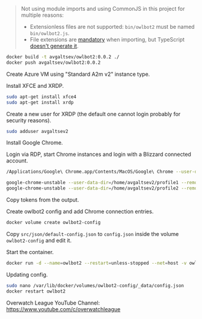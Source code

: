 > Not using module imports and using CommonJS in this project for multiple reasons:
> - Extensionless files are not supported: `bin/owlbot2` must be named `bin/owlbot2.js`.
> - File extensions are [mandatory](https://nodejs.org/api/esm.html#mandatory-file-extensions) when importing, but TypeScript [doesn't generate it](https://github.com/microsoft/TypeScript/issues/40878).

```bash
docker build -t avgaltsev/owlbot2:0.0.2 ./
docker push avgaltsev/owlbot2:0.0.2
```

Create Azure VM using "Standard A2m v2" instance type.

Install XFCE and XRDP.

```bash
sudo apt-get install xfce4
sudo apt-get install xrdp
```

Create a new user for XRDP (the default one cannot login probably for security reasons).

```bash
sudo adduser avgaltsev2
```

Install Google Chrome.

Login via RDP, start Chrome instances and login with a Blizzard connected account.

```bash
/Applications/Google\ Chrome.app/Contents/MacOS/Google\ Chrome --user-data-dir=... --remote-debugging-port=9222
```

```bash
google-chrome-unstable --user-data-dir=/home/avgaltsev2/profile1 --remote-debugging-port=9222
google-chrome-unstable --user-data-dir=/home/avgaltsev2/profile2 --remote-debugging-port=9223
```

Copy tokens from the output.

Create owlbot2 config and add Chrome connection entries.

```bash
docker volume create owlbot2-config
```

Copy `src/json/default-config.json` to `config.json` inside the volume `owlbot2-config` and edit it.

Start the container.

```bash
docker run -d --name=owlbot2 --restart=unless-stopped --net=host -v owlbot2-config:/root/config/ avgaltsev/owlbot2:0.0.2
```

Updating config.

```bash
sudo nano /var/lib/docker/volumes/owlbot2-config/_data/config.json
docker restart owlbot2
```

Overwatch League YouTube Channel:
https://www.youtube.com/c/overwatchleague
